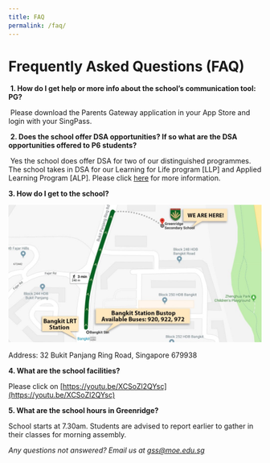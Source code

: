 ```yaml
---
title: FAQ
permalink: /faq/
---
```

# **Frequently Asked Questions (FAQ)**

  
 **1\. How do I get help or more info about the school’s communication tool: PG?**  
  
 Please download the Parents Gateway application in your App Store and login with your SingPass.
  
  
 **2\. Does the school offer DSA opportunities? If so what are the DSA opportunities offered to P6 students?**  
  
 Yes the school does offer DSA for two of our distinguished programmes. The school takes in DSA for our Learning for Life program \[LLP\] and Applied Learning Program \[ALP\]. Please click [here](/admission/dsa/) for more information.  
  
  
**3\. How do I get to the school?**

![](/images/GSS_Directions.jpg)

Address: 32 Bukit Panjang Ring Road, Singapore 679938  
  
  
**4\. What are the school facilities?**  
  
Please click on [https://youtu.be/XCSoZl2QYsc](https://youtu.be/XCSoZl2QYsc)  
  
  
**5\. What are the school hours in Greenridge?**  
  
School starts at 7.30am. Students are advised to report earlier to gather in their classes for morning assembly.  
  
  
  
_Any questions not answered? Email us at [gss@moe.edu.sg](mailto:gss@moe.edu.sg)_